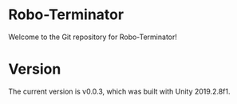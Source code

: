 # Robo-Terminator
Welcome to the Git repository for Robo-Terminator!

# Version
The current version is v0.0.3, which was built with Unity 2019.2.8f1.
